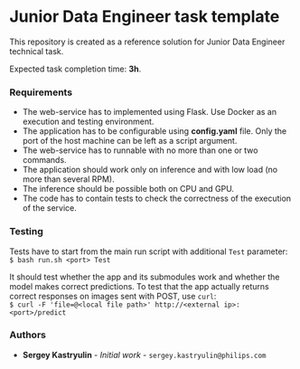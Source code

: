 # Junior Data Engineer task template

This repository is created as a reference solution for Junior Data Engineer technical task.

Expected task completion time: **3h**.


### Requirements
 
* The web-service has to implemented using Flask. Use Docker as an execution and testing environment.
* The application has to be configurable using **config.yaml** file. Only the port of the host machine can be left as a script argument.
* The web-service has to runnable with no more than one or two commands.
* The application should work only on inference and with low load (no more than several RPM). 
* The inference should be possible both on CPU and GPU. 
* The code has to contain tests to check the correctness of the execution of the service.

### Testing

Tests have to start from the main run script with additional `Test` parameter:  
`$ bash run.sh <port> Test`

It should test whether the app and its submodules work and whether the model makes correct predictions. 
To test that the app actually returns correct responses on images sent with POST, use `curl`:  
`$ curl -F 'file=@<local file path>' http://<external ip>:<port>/predict`

### Authors

* **Sergey Kastryulin** - _Initial work_ - `sergey.kastryulin@philips.com` 